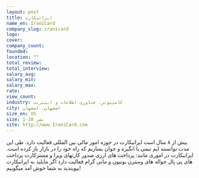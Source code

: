 ```yaml
---
layout: post
title: ایرانیکارت
name_en: IraniCard
company_slug: iranicard
logo: 
cover: 
company_count:
founded:
location: ""
total_review: 
total_interview: 
salary_avg: 
salary_min: 
salary_max: 
rate: 
view_count: 
industry: کامپیوتر، فناوری اطلاعات و اینترنت
city: اصفهان, اصفهان
size_en: VS
size: 1-10 نفر
site: http://www.IraniCard.com
---
```


بیش از ۸ سال است ایرانیکارت در حوزه امور مالی بین المللی فعالیت دارد. طی این مدت توانسته ایم تیمی با انگیزه و جوان بسازیم که راه خود را در بازار باز کرده است. ایرانیکارت در اموری مانند: پرداخت های ارزی صدور کارتهای ویزا و مسترکارت پرداخت های پی پال حواله های وسترن یونیون و مانی گرام فعالیت دارد  اگر مایلید به ایرانیکارت بپویندید به شما خوش آمد میگوییم!
